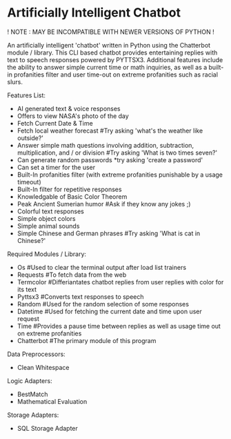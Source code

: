 # Artificially Intelligent Chatbot

! NOTE : MAY BE INCOMPATIBLE WITH NEWER VERSIONS OF PYTHON !

An artificially intelligent 'chatbot' written in Python using the Chatterbot module / library. This CLI based chatbot provides entertaining replies with text to speech responses powered by PYTTSX3.
Additional features include the ability to answer simple current time or math inquiries, as well as a built-in profanities filter and user time-out on extreme profanities such as racial slurs.

Features List:
  * AI generated text & voice responses
  * Offers to view NASA's photo of the day
  * Fetch Current Date & Time 
  * Fetch local weather forecast #Try asking 'what's the weather like outside?'
  * Answer simple math questions involving addition, subtraction, multiplication, and / or division #Try asking 'What is two times seven?'
  * Can generate random passwords *try asking 'create a password'
  * Can set a timer for the user
 *  Built-In profanities filter (with extreme profanities punishable by a usage timeout)
 *  Built-In filter for repetitive responses
 *  Knowledgable of Basic Color Theorem
 *  Peak Ancient Sumerian humor #Ask if they know any jokes ;)
 *  Colorful text responses
 *  Simple object colors
 *  Simple animal sounds
 *  Simple Chinese and German phrases #Try asking 'What is cat in Chinese?'
  
Required Modules / Library:
 * Os  #Used to clear the terminal output after load list trainers
 * Requests #To fetch data from the web
 * Termcolor  #Differiantates chatbot replies from user replies with color for its text
 * Pyttsx3  #Converts text responses to speech
*  Random  #Used for the random selection of some responses
 * Datetime  #Used for fetching the current date and time upon user request
 * Time  #Provides a pause time between replies as well as usage time out on extreme profanities
 * Chatterbot  #The primary module of this program

Data Preprocessors:
 * Clean Whitespace

Logic Adapters:
 * BestMatch
 * Mathematical Evaluation

Storage Adapters:
 * SQL Storage Adapter
